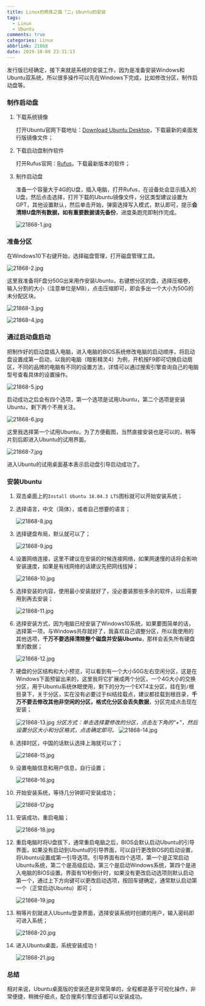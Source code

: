 ```yaml
---
title: Linux的修炼之路「二」Ubuntu的安装
tags:
  - Linux
  - Ubuntu
comments: true
categories: Linux
abbrlink: 21868
date: 2019-10-09 23:31:13
---
```

发行版已经确定，接下来就是系统的安装工作，因为是准备安装Windows和Ubuntu双系统，所以很多操作可以先在Windows下完成，比如修改分区，制作启动盘等。

<!--more-->

### 制作启动盘

1. 下载系统镜像

   打开Ubuntu官网下载地址：[Download Ubuntu Desktop](https://ubuntu.com/download/desktop)，下载最新的桌面发行版镜像文件；

2. 下载启动盘制作软件

   打开Rufus官网：[Rufus](https://rufus.ie/)，下载最新版本的软件；

3. 制作启动盘


   准备一个容量大于4G的U盘，插入电脑，打开Rufus，在设备处会显示插入的U盘，然后点击选择，打开下载的Ubuntu镜像文件，分区类型建议设置为GPT，其他设置默认，然后单击开始，弹窗选择写入模式，默认即可，提示**会清除U盘所有数据，如有重要数据请先备份**，进度条跑完即制作完成。

   ![21868-1.jpg](https://i.loli.net/2020/02/19/IGXdjB8ROKLl2uC.jpg)

### 准备分区

在Windows10下右键开始，选择磁盘管理，打开磁盘管理工具。

![21868-2.jpg](https://i.loli.net/2020/02/19/28OUnSPe9BdDuwz.jpg)

这里我准备将F盘分50G出来用作安装Ubuntu，右键想分区的盘，选择压缩卷，输入分割的大小（注意单位是MB），点击压缩即可，即会多出一个大小为50G的未分配区块。

![21868-3.jpg](https://i.loli.net/2020/02/19/p4qbB8JVX6jG9vr.jpg)

![21868-4.jpg](https://i.loli.net/2020/02/19/Evd2kuWAUFyHfrh.jpg)

### 通过启动盘启动

把制作好的启动盘插入电脑，进入电脑的BIOS系统修改电脑的启动顺序，将启动盘设置成第一启动，以我的电脑（暗影精灵4）为例，开机按F9即可切换启动扇区，不同的品牌的电脑有不同的设置方法，详情可以通过搜索引擎查询自己的电脑型号查看具体的设置操作。

![21868-5.jpg](https://i.loli.net/2020/02/19/HTtdDhGnK21wlrz.jpg)

启动成功之后会有四个选项，第一个选项是试用Ubuntu，第二个选项是安装Ubuntu，剩下两个不用关注。

![21868-6.jpg](https://i.loli.net/2020/02/19/gdloXGZJ8C5yOwT.jpg)

这里我选择第一个试用Ubuntu，为了方便截图，当然直接安装也是可以的，稍等片刻后即进入Ubuntu的试用界面。

![21868-7.jpg](https://i.loli.net/2020/02/19/Ce85q6YGsL9gXpo.jpg)

进入Ubuntu的试用桌面基本表示启动盘引导启动成功了。

### 安装Ubuntu

1. 双击桌面上的`Install Ubuntu 18.04.3 LTS`图标就可以开始安装系统；

2. 选择语言，中文（简体），或者自己想要的语言；

   ![21868-8.jpg](https://i.loli.net/2020/02/19/Ec4OLnYaXiusqST.jpg)

3. 选择键盘布局，默认就可以了；

   ![21868-9.jpg](https://i.loli.net/2020/02/19/ubyG7Yjzx3J1QSs.jpg)

4. 设置网络连接，这里不建议在安装的时候连接网络，如果网速慢的话将会影响安装速度，如果是有线网络的话建议先把网线拔掉；

   ![21868-10.jpg](https://i.loli.net/2020/02/19/C35UzNx7LSnmJf9.jpg)

5. 选择安装的内容，使用最小安装就好了，没必要装那些多余的软件，以后需要用到再去安装；

   ![21868-11.jpg](https://i.loli.net/2020/02/19/dsmS6iucLlAT4Cj.jpg)

6. 选择安装方式，因为电脑已经安装了Windows10系统，如果要图简单的话，选择第一项，与Windows共存就好了，我喜欢自己调整分区，所以我使用的其他选项，**千万不要选择清除整个磁盘并安装Ubuntu**，那样会丢失所有硬盘里的数据；

   ![21868-12.jpg](https://i.loli.net/2020/02/19/JnFp1k5VYeyWd7G.jpg)

7. 硬盘的分区结构和大小预览，可以看到有一个大小50G左右空闲分区，这是在Windows下面预留出来的，这里我将它扩展成两个分区，一个4G大小的交换分区，用于Ubuntu系统休眠使用，剩下的分为一个EXT4主分区，挂在到`/`根目录下，关于分区，实在没有必要过于纠结挂载点，建议都挂载到根目录，**千万不要去修改其他非空闲的分区，格式化分区会丢失数据**，分区完成点击现在安装；

   ![21868-13.jpg](https://i.loli.net/2020/02/19/lGg1EKCzrn8fx6w.jpg)
   *分区方式：单击选择要修改的分区，点击左下角的“+”，然后设置分区大小和分区格式，点击确定即可。*
   ![21868-14.jpg](https://i.loli.net/2020/02/19/o2mrUuzHxkRMhas.jpg)
   
8. 选择时区，中国的话默认选择上海就可以了；

   ![21868-15.jpg](https://i.loli.net/2020/02/19/7puSkBtUgIzrWKd.jpg)

9. 设置电脑信息和用户信息，自行设置；

   ![21868-16.jpg](https://i.loli.net/2020/02/19/xgvZq7MmWhIH4Pe.jpg)

10. 开始安装系统，等待几分钟即可安装成功；

    ![21868-17.jpg](https://i.loli.net/2020/02/19/RdurE4XosJM5Pjz.jpg)

11. 安装成功，重启电脑；

    ![21868-18.jpg](https://i.loli.net/2020/02/19/MiwZEF8hyICTQJp.jpg)

12. 重启电脑时将U盘拔下，通常重启电脑之后，BIOS会默认启动Ubuntu的引导界面，如果没有启动到Ubuntu的引导界面，可以自行更改BIOS的启动设置，将Ubuntu设置成第一引导选项。引导界面有四个选项，第一个是正常启动Ubuntu系统，第二个是高级启动，第三个是启动Windows系统，第四个是进入电脑的BIOS设置。界面有10秒倒计时，如果没有更改启动选项则默认启动第一个，通过上下方向键可以更改启动选项，按回车键确定，通常默认启动第一个（正常启动Ubuntu）即可；

    ![21868-19.jpg](https://i.loli.net/2020/02/19/frlS4wkbWdpZE1q.jpg)

13. 稍等片刻就进入Ubuntu登录界面，选择安装系统时创建的用户，输入密码即可进入系统；

    ![21868-20.jpg](https://i.loli.net/2020/02/19/UVoPRxA6iuk4f2a.jpg)

14. 进入Ubuntu桌面，系统安装成功！

    ![21868-21.jpg](https://i.loli.net/2020/02/19/1Olj8xsBP6zUiNp.jpg)

### 总结

相对来说，Ubuntu桌面版的安装还是非常简单的，全程都是基于可视化操作，非常便捷，稍微仔细点，配合搜索引擎应该都可以安装成功。